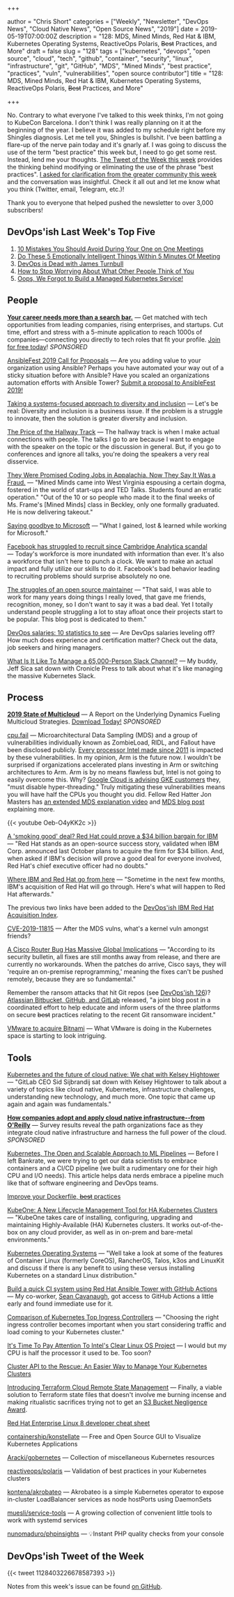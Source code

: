 +++

author = "Chris Short"
categories = ["Weekly", "Newsletter", "DevOps News", "Cloud Native News", "Open Source News", "2019"]
date = 2019-05-19T07:00:00Z
description = "128: MDS, Mined Minds, Red Hat & IBM, Kubernetes Operating Systems, ReactiveOps Polaris, ~~Best~~ Practices, and More"
draft = false
slug = "128"
tags = ["kubernetes", "devops", "open source", "cloud", "tech", "github", "container", "security", "linux", "infrastructure", "git", "GitHub", "MDS", "Mined Minds", "best practice", "practices", "vuln", "vulnerabilities", "open source contributor"]
title = "128: MDS, Mined Minds, Red Hat & IBM, Kubernetes Operating Systems, ReactiveOps Polaris, ~~Best~~ Practices, and More"

+++

No. Contrary to what everyone I've talked to this week thinks, I'm not going to KubeCon Barcelona. I don't think I was really planning on it at the beginning of the year. I believe it was added to my schedule right before my Shingles diagnosis. Let me tell you, Shingles is bullshit. I've been battling a flare-up of the nerve pain today and it's gnarly af. I was going to discuss the use of the term "best practice" this week but, I need to go get some rest. Instead, lend me your thoughts. [The Tweet of the Week this week](https://twitter.com/Kate_Catlin/status/1128403226678587393) provides the thinking behind modifying or eliminating the use of the phrase "best practices". [I asked for clarification from the greater community this week](https://twitter.com/ChrisShort/status/1129342806307278848) and the conversation was insightful. Check it all out and let me know what you think (Twitter, email, Telegram, etc.)!

Thank you to everyone that helped pushed the newsletter to over 3,000 subscribers!

## DevOps'ish Last Week's Top Five

1. [10 Mistakes You Should Avoid During Your One on One Meetings](https://www.fellow.app/blog/2019/10-mistakes-you-should-avoid-during-one-on-one-meetings/)
1. [Do These 5 Emotionally Intelligent Things Within 5 Minutes Of Meeting](https://www.fastcompany.com/40441365/do-these-5-emotionally-intelligent-things-within-5-minutes-of-meeting-someone)
1. [DevOps is Dead with James Turnbull](https://www.realworlddevops.com/episodes/devops-is-dead-with-james-turnbull)
1. [How to Stop Worrying About What Other People Think of You](https://hbr.org/2019/05/how-to-stop-worrying-about-what-other-people-think-of-you)
1. [Oops, We Forgot to Build a Managed Kubernetes Service!](https://www.packet.com/blog/oops-we-forgot-to-build-a-managed-kubernetes-service/)

## People

[**Your career needs more than a search bar.**](https://www.indeedprime.com/devopsish/?sid=us_other-EmailSponsor_JS_ACQ&kw=Devopsish_Email4) — Get matched with tech opportunities from leading companies, rising enterprises, and startups. Cut time, effort and stress with a 5-minute application to reach 1000s of companies—connecting you directly to tech roles that fit your profile. [Join for free today](https://www.indeedprime.com/devopsish/?sid=us_other-EmailSponsor_JS_ACQ&kw=Devopsish_Email4)! *SPONSORED*

[AnsibleFest 2019 Call for Proposals](https://ansiblefest2019.eventpoint.com/cfp/?utm_source=devopsish) — Are you adding value to your organization using Ansible? Perhaps you have automated your way out of a sticky situation before with Ansible? Have you scaled an organizations automation efforts with Ansible Tower? [Submit a proposal to AnsibleFest 2019!](https://ansiblefest2019.eventpoint.com/cfp/?utm_source=devopsish)

[Taking a systems-focused approach to diversity and inclusion](https://opensource.com/open-organization/19/5/inclusivity-solution-innovation) — Let's be real: Diversity and inclusion is a business issue. If the problem is a struggle to innovate, then the solution is greater diversity and inclusion.

[The Price of the Hallway Track](https://hynek.me/articles/hallway-track/) — The hallway track is when I make actual connections with people. The talks I go to are because I want to engage with the speaker on the topic or the discussion in general. But, if you go to conferences and ignore all talks, you're doing the speakers a very real disservice.

[They Were Promised Coding Jobs in Appalachia. Now They Say It Was a Fraud.](https://www.nytimes.com/2019/05/12/us/mined-minds-west-virginia-coding.html) — "Mined Minds came into West Virginia espousing a certain dogma, fostered in the world of start-ups and TED Talks. Students found an erratic operation." "Out of the 10 or so people who made it to the final weeks of Ms. Frame's [Mined Minds] class in Beckley, only one formally graduated. He is now delivering takeout."

[Saying goodbye to Microsoft](https://medium.com/@alicjaes/saying-goodbye-to-microsoft-bb5db8662656) — "What I gained, lost & learned while working for Microsoft."

[Facebook has struggled to recruit since Cambridge Analytica scandal](https://www.cnbc.com/2019/05/16/facebook-has-struggled-to-recruit-since-cambridge-analytica-scandal.html) — Today's workforce is more inundated with  information than ever. It's also a workforce that isn't here to punch a clock. We want to make an actual impact and fully utilize our skills to do it. Facebook's bad behavior leading to recruiting problems should surprise absolutely no one.

[The struggles of an open source maintainer](http://antirez.com/news/129) — "That said, I was able to work for many years doing things I really loved, that gave me friends, recognition, money, so I don't want to say it was a bad deal. Yet I totally understand people struggling a lot to stay afloat once their projects start to be popular. This blog post is dedicated to them."

[DevOps salaries: 10 statistics to see](https://enterprisersproject.com/article/2019/5/devops-jobs-salaries-10-statistics) — Are DevOps salaries leveling off? How much does experience and certification matter? Check out the data, job seekers and hiring managers.

[What Is It Like To Manage a 65,000-Person Slack Channel?](https://www.cronicle.press/2019/05/16/what-is-it-like-to-manage-a-65000-person-slack-channel/) — My buddy, Jeff Sica sat down with Cronicle Press to talk about what it's like managing the massive Kubernetes Slack.

## Process

[**2019 State of Multicloud**](https://turbonomic.com/state-of-multicloud/?utm_campaign=7012o000001oRz6AAE) — A Report on the Underlying Dynamics Fueling Multicloud Strategies. [Download Today!](https://turbonomic.com/state-of-multicloud/?utm_campaign=7012o000001oRz6AAE) *SPONSORED*

[cpu.fail](https://cpu.fail) — Microarchitectural Data Sampling (MDS) and a group of vulnerabilities individually known as ZombieLoad, RIDL, and Fallout have been disclosed publicly. [Every processor Intel made since 2011](https://www.tomsguide.com/us/zombieload-attack-intel-what-to-do,news-30082.html) is impacted by these vulnerabilities. In my opinion, Arm is the future now. I wouldn't be surprised if organizations accelerated plans investing in Arm or switching architectures to Arm. Arm is by no means flawless but, Intel is not going to easily overcome this. Why? [Google Cloud is advising GKE customers](https://support.google.com/faqs/answer/9330250) they, "must disable hyper-threading." Truly mitigating these vulnerabilities means you will have half the CPUs you thought you did. Fellow Red Hatter Jon Masters has [an extended MDS explanation video](https://youtu.be/Xn-wY6Ir1hw) and [MDS blog post](https://www.redhat.com/en/blog/understanding-mds-vulnerability-what-it-why-it-works-and-how-mitigate-it) explaining more.

{{< youtube Oeb-O4yKK2c >}}

[A 'smoking good' deal? Red Hat could prove a $34 billion bargain for IBM](https://siliconangle.com/2019/05/13/smoking-good-deal-10-trillion-impact-red-hat-34-billion-bargain-rhsummit-guestoftheweek/) — "Red Hat stands as an open-source success story, validated when IBM Corp. announced last October plans to acquire the firm for $34 billion. And, when asked if IBM's decision will prove a good deal for everyone involved, Red Hat's chief executive officer had no doubts."

[Where IBM and Red Hat go from here](https://www.zdnet.com/article/where-ibm-and-red-hat-go-from-here/) — "Sometime in the next few months, IBM's acquisition of Red Hat will go through. Here's what will happen to Red Hat afterwards." 

The previous two links have been added to the [DevOps'ish IBM Red Hat Acquisition Index](https://devopsish.com/ibm-red-hat-acquisition-index/).

[CVE-2019-11815](https://access.redhat.com/security/cve/cve-2019-11815) — After the MDS vulns, what's a kernel vuln amongst friends?

[A Cisco Router Bug Has Massive Global Implications](https://www.wired.com/story/cisco-router-bug-secure-boot-trust-anchor/) — "According to its security bulletin, all fixes are still months away from release, and there are currently no workarounds. When the patches do arrive, Cisco says, they will 'require an on-premise reprogramming,' meaning the fixes can't be pushed remotely, because they are so fundamental."

Remember the ransom attacks that hit Git repos (see [DevOps'ish 126](https://devopsish.com/126/))? [Atlassian Bitbucket, GitHub, and GitLab](https://github.blog/2019-05-14-git-ransom-campaign-incident-report/) released, "a joint blog post in a coordinated effort to help educate and inform users of the three platforms on secure ~~best~~ practices relating to the recent Git ransomware incident."

[VMware to acquire Bitnami](https://blog.bitnami.com/2019/05/vmware-to-acquire-bitnami.html) — What VMware is doing in the Kubernetes space is starting to look intriguing.

## Tools

[Kubernetes and the future of cloud native: We chat with Kelsey Hightower](https://about.gitlab.com/2019/05/13/kubernetes-chat-with-kelsey-hightower/) — "GitLab CEO Sid Sijbrandij sat down with Kelsey Hightower to talk about a variety of topics like cloud native, Kubernetes, infrastructure challenges, understanding new technology, and much more. One topic that came up again and again was fundamentals."

[**How companies adopt and apply cloud native infrastructure--from O'Reilly**](https://www.oreilly.com/pub/cpc/224549) — Survey results reveal the path organizations face as they integrate cloud native infrastructure and harness the full power of the cloud. *SPONSORED*

[Kubernetes, The Open and Scalable Approach to ML Pipelines](https://towardsdatascience.com/kubernetes-the-open-and-scalable-approach-to-ml-pipelines-1e972a965f0d) — Before I left Bankrate, we were trying to get our data scientists to embrace containers and a CI/CD pipeline (we built a rudimentary one for their high CPU and I/O needs). This article helps data nerds embrace a pipeline much like that of software engineering and DevOps teams.

[Improve your Dockerfile, ~~best~~ practices](https://dev.to/azure/improve-your-dockerfile-best-practices-5ll)

[KubeOne: A New Lifecycle Management Tool for HA Kubernetes Clusters](https://www.loodse.com/blog/2019-05-13-kubeone/) — "KubeOne takes care of installing, configuring, upgrading and maintaining Highly-Available (HA) Kubernetes clusters. It works out-of-the-box on any cloud provider, as well as in on-prem and bare-metal environments."

[Kubernetes Operating Systems](https://kubedex.com/kubernetes-operating-systems/) — "Well take a look at some of the features of Container Linux (formerly CoreOS), RancherOS, Talos, k3os and LinuxKit and discuss if there is any benefit to using these versus installing Kubernetes on a standard Linux distribution."

[Build a quick CI system using Red Hat Ansible Tower with GitHub Actions](https://www.ansible.com/blog/build-a-quick-ci-system-using-red-hat-ansible-tower-with-github-actions) — My co-worker, [Sean Cavanaugh](https://www.ansible.com/blog/author/sean-cavanaugh), got access to GitHub Actions a little early and found immediate use for it.

[Comparison of Kubernetes Top Ingress Controllers](https://caylent.com/kubernetes-top-ingress-controllers/) — "Choosing the right ingress controller becomes important when you start considering traffic and load coming to your Kubernetes cluster."

[It's Time To Pay Attention To Intel's Clear Linux OS Project](https://www.forbes.com/sites/jasonevangelho/2019/05/13/its-time-to-pay-attention-to-intels-clear-linux-os-project/#425c335e5c49) — I would but my CPU is half the processor it used to be. Too soon?

[Cluster API to the Rescue: An Easier Way to Manage Your Kubernetes Clusters](https://containerjournal.com/2019/05/13/cluster-api-to-the-rescue-an-easier-way-to-manage-your-kubernetes-clusters/)

[Introducing Terraform Cloud Remote State Management](https://www.hashicorp.com/blog/introducing-terraform-cloud-remote-state-management) — Finally, a viable solution to Terraform state files that doesn't involve me burning incense and making ritualistic sacrifices trying not to get an [S3 Bucket Negligence Award](https://www.lastweekinaws.com/?utm_source=devopsish&utm_medium=email&utm_campaign=128).

[Red Hat Enterprise Linux 8 developer cheat sheet](https://developers.redhat.com/blog/2019/05/07/red-hat-enterprise-linux-8-developer-cheat-sheet/)

[containership/konstellate](https://github.com/containership/konstellate) — Free and Open Source GUI to Visualize Kubernetes Applications

[Aracki/gobernetes](https://github.com/Aracki/gobernetes) — Collection of miscellaneous Kubernetes resources

[reactiveops/polaris](https://github.com/reactiveops/polaris) — Validation of best practices in your Kubernetes clusters

[kontena/akrobateo](https://github.com/kontena/akrobateo) — Akrobateo is a simple Kubernetes operator to expose in-cluster LoadBalancer services as node hostPorts using DaemonSets

[muesli/service-tools](https://github.com/muesli/service-tools) — A growing collection of convenient little tools to work with systemd services

[nunomaduro/phpinsights](https://github.com/nunomaduro/phpinsights) — 💡Instant PHP quality checks from your console

## DevOps'ish Tweet of the Week

{{< tweet 1128403226678587393 >}}

Notes from this week's issue can be found [on GitHub](https://github.com/chris-short/devopsish.com).
